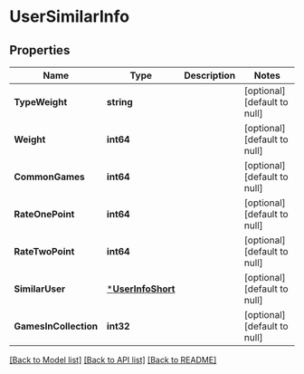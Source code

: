 # UserSimilarInfo

## Properties
Name | Type | Description | Notes
------------ | ------------- | ------------- | -------------
**TypeWeight** | **string** |  | [optional] [default to null]
**Weight** | **int64** |  | [optional] [default to null]
**CommonGames** | **int64** |  | [optional] [default to null]
**RateOnePoint** | **int64** |  | [optional] [default to null]
**RateTwoPoint** | **int64** |  | [optional] [default to null]
**SimilarUser** | [***UserInfoShort**](UserInfoShort.md) |  | [optional] [default to null]
**GamesInCollection** | **int32** |  | [optional] [default to null]

[[Back to Model list]](../README.md#documentation-for-models) [[Back to API list]](../README.md#documentation-for-api-endpoints) [[Back to README]](../README.md)


